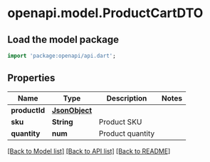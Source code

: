 # openapi.model.ProductCartDTO

## Load the model package
```dart
import 'package:openapi/api.dart';
```

## Properties
Name | Type | Description | Notes
------------ | ------------- | ------------- | -------------
**productId** | [**JsonObject**](.md) |  | 
**sku** | **String** | Product SKU | 
**quantity** | **num** | Product quantity | 

[[Back to Model list]](../README.md#documentation-for-models) [[Back to API list]](../README.md#documentation-for-api-endpoints) [[Back to README]](../README.md)


